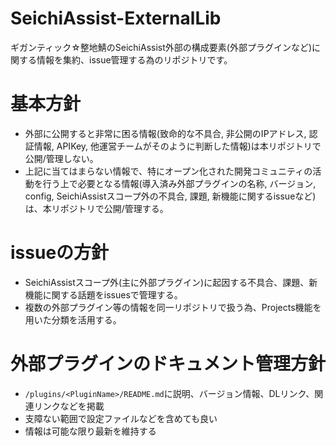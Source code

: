 # SeichiAssist-ExternalLib
ギガンティック☆整地鯖のSeichiAssist外部の構成要素(外部プラグインなど)に関する情報を集約、issue管理する為のリポジトリです。

# 基本方針
- 外部に公開すると非常に困る情報(致命的な不具合, 非公開のIPアドレス, 認証情報, APIKey, 他運営チームがそのように判断した情報)は本リポジトリで公開/管理しない。
- 上記に当てはまらない情報で、特にオープン化された開発コミュニティの活動を行う上で必要となる情報(導入済み外部プラグインの名称, バージョン, config, SeichiAssistスコープ外の不具合, 課題, 新機能に関するissueなど)は、本リポジトリで公開/管理する。

# issueの方針
- SeichiAssistスコープ外(主に外部プラグイン)に起因する不具合、課題、新機能に関する話題をissuesで管理する。
- 複数の外部プラグイン等の情報を同一リポジトリで扱う為、Projects機能を用いた分類を活用する。

# 外部プラグインのドキュメント管理方針
- `/plugins/<PluginName>/README.md`に説明、バージョン情報、DLリンク、関連リンクなどを掲載
- 支障ない範囲で設定ファイルなどを含めても良い
- 情報は可能な限り最新を維持する
